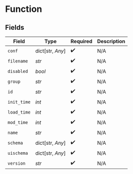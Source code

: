 # Function


## Fields

| Field              | Type               | Required           | Description        |
| ------------------ | ------------------ | ------------------ | ------------------ |
| `conf`             | dict[str, *Any*]   | :heavy_check_mark: | N/A                |
| `filename`         | *str*              | :heavy_check_mark: | N/A                |
| `disabled`         | *bool*             | :heavy_check_mark: | N/A                |
| `group`            | *str*              | :heavy_check_mark: | N/A                |
| `id`               | *str*              | :heavy_check_mark: | N/A                |
| `init_time`        | *int*              | :heavy_check_mark: | N/A                |
| `load_time`        | *int*              | :heavy_check_mark: | N/A                |
| `mod_time`         | *int*              | :heavy_check_mark: | N/A                |
| `name`             | *str*              | :heavy_check_mark: | N/A                |
| `schema`           | dict[str, *Any*]   | :heavy_check_mark: | N/A                |
| `uischema`         | dict[str, *Any*]   | :heavy_check_mark: | N/A                |
| `version`          | *str*              | :heavy_check_mark: | N/A                |